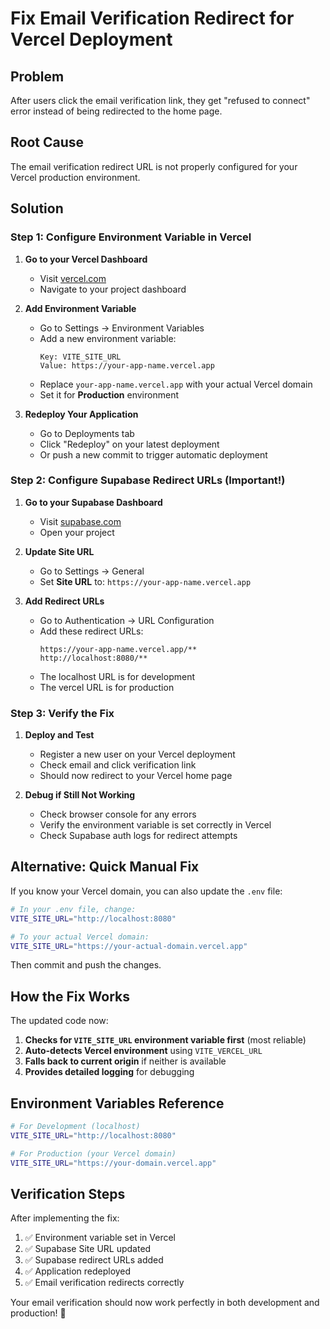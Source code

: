 # Fix Email Verification Redirect for Vercel Deployment

## Problem
After users click the email verification link, they get "refused to connect" error instead of being redirected to the home page.

## Root Cause
The email verification redirect URL is not properly configured for your Vercel production environment.

## Solution

### Step 1: Configure Environment Variable in Vercel

1. **Go to your Vercel Dashboard**
   - Visit [vercel.com](https://vercel.com)
   - Navigate to your project dashboard

2. **Add Environment Variable**
   - Go to Settings → Environment Variables
   - Add a new environment variable:
     ```
     Key: VITE_SITE_URL
     Value: https://your-app-name.vercel.app
     ```
   - Replace `your-app-name.vercel.app` with your actual Vercel domain
   - Set it for **Production** environment

3. **Redeploy Your Application**
   - Go to Deployments tab
   - Click "Redeploy" on your latest deployment
   - Or push a new commit to trigger automatic deployment

### Step 2: Configure Supabase Redirect URLs (Important!)

1. **Go to your Supabase Dashboard**
   - Visit [supabase.com](https://supabase.com/dashboard)
   - Open your project

2. **Update Site URL**
   - Go to Settings → General
   - Set **Site URL** to: `https://your-app-name.vercel.app`

3. **Add Redirect URLs**
   - Go to Authentication → URL Configuration
   - Add these redirect URLs:
     ```
     https://your-app-name.vercel.app/**
     http://localhost:8080/**
     ```
   - The localhost URL is for development
   - The vercel URL is for production

### Step 3: Verify the Fix

1. **Deploy and Test**
   - Register a new user on your Vercel deployment
   - Check email and click verification link
   - Should now redirect to your Vercel home page

2. **Debug if Still Not Working**
   - Check browser console for any errors
   - Verify the environment variable is set correctly in Vercel
   - Check Supabase auth logs for redirect attempts

## Alternative: Quick Manual Fix

If you know your Vercel domain, you can also update the `.env` file:

```bash
# In your .env file, change:
VITE_SITE_URL="http://localhost:8080"

# To your actual Vercel domain:
VITE_SITE_URL="https://your-actual-domain.vercel.app"
```

Then commit and push the changes.

## How the Fix Works

The updated code now:

1. **Checks for `VITE_SITE_URL` environment variable first** (most reliable)
2. **Auto-detects Vercel environment** using `VITE_VERCEL_URL`
3. **Falls back to current origin** if neither is available
4. **Provides detailed logging** for debugging

## Environment Variables Reference

```bash
# For Development (localhost)
VITE_SITE_URL="http://localhost:8080"

# For Production (your Vercel domain)
VITE_SITE_URL="https://your-domain.vercel.app"
```

## Verification Steps

After implementing the fix:

1. ✅ Environment variable set in Vercel
2. ✅ Supabase Site URL updated
3. ✅ Supabase redirect URLs added
4. ✅ Application redeployed
5. ✅ Email verification redirects correctly

Your email verification should now work perfectly in both development and production! 🎉